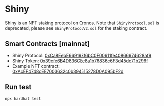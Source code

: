 # Shiny

Shiny is an NFT staking protocol on Cronos. Note that `ShinyProtocol.sol` is deprecated, please see `ShinyProtocolV2.sol` for the staking contract.

## Smart Contracts [mainnet]

- Shiny Protocol: [0xCa8EebE669193f6bC0F00611fe40866974628af9](https://cronoscan.com/address/0xca8eebe669193f6bc0f00611fe40866974628af9)
- Shiny Token: [0x39cfe6B4D836CEe8a1b76836c6F3d45dc71b296f](https://cronoscan.com/address/0x39cfe6b4d836cee8a1b76836c6f3d45dc71b296f)
- Example NFT contract: [0xAcEF4748cEE7003632c0b394515278D0A095bF2d](https://cronoscan.com/address/0xacef4748cee7003632c0b394515278d0a095bf2d)

## Run test

```shell
npx hardhat test
```
